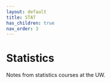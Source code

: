 ```yaml
---
layout: default
title: STAT
has_children: true
nav_order: 3
---
```


# Statistics

Notes from statistics courses at the UW.